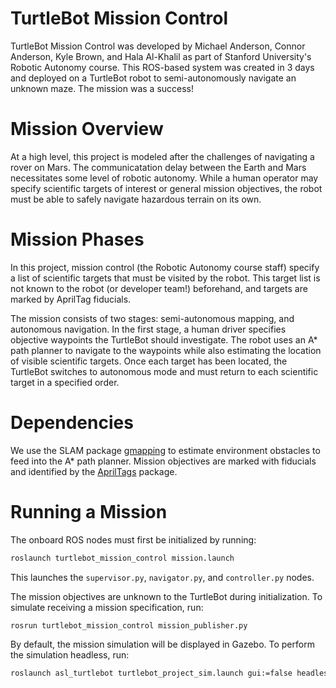 # TurtleBot Mission Control
TurtleBot Mission Control was developed by Michael Anderson, Connor Anderson,
Kyle Brown, and Hala Al-Khalil as part of Stanford University's Robotic
Autonomy course. This ROS-based system was created in 3 days and deployed on 
a TurtleBot robot to semi-autonomously navigate an unknown maze. The mission was 
a success!

# Mission Overview
At a high level, this project is modeled after the challenges of navigating
a rover on Mars. The communicatation delay between the Earth and Mars
necessitates some level of robotic autonomy. While a human operator may specify
scientific targets of interest or general mission objectives, the robot must
be able to safely navigate hazardous terrain on its own.

# Mission Phases
In this project, mission control (the Robotic Autonomy course staff) specify
a list of scientific targets that must be visited by the robot. This target list
is not known to the robot (or developer team!) beforehand, and targets are
marked by AprilTag fiducials.

The mission consists of two stages: semi-autonomous mapping, and autonomous
navigation. In the first stage, a human driver specifies objective waypoints
the TurtleBot should investigate. The robot uses an A* path planner to navigate
to the waypoints while also estimating the location of visible scientific
targets. Once each target has been located, the TurtleBot switches to
autonomous mode and must return to each scientific target in a specified order.

# Dependencies
We use the SLAM package [gmapping](http://wiki.ros.org/gmapping) to estimate
environment obstacles to feed into the A* path planner. Mission objectives
are marked with fiducials and identified by the [AprilTags](http://wiki.ros.org/apriltags_ros)
package.

# Running a Mission
The onboard ROS nodes must first be initialized by running:
```bash
roslaunch turtlebot_mission_control mission.launch
```
This launches the `supervisor.py`, `navigator.py`, and `controller.py` nodes. 

The mission objectives are unknown to the TurtleBot during initialization. To
simulate receiving a mission specification, run:
```bash
rosrun turtlebot_mission_control mission_publisher.py
```

By default, the mission simulation will be displayed in Gazebo. To perform the
simulation headless, run:
```bash
roslaunch asl_turtlebot turtlebot_project_sim.launch gui:=false headless:=true
```